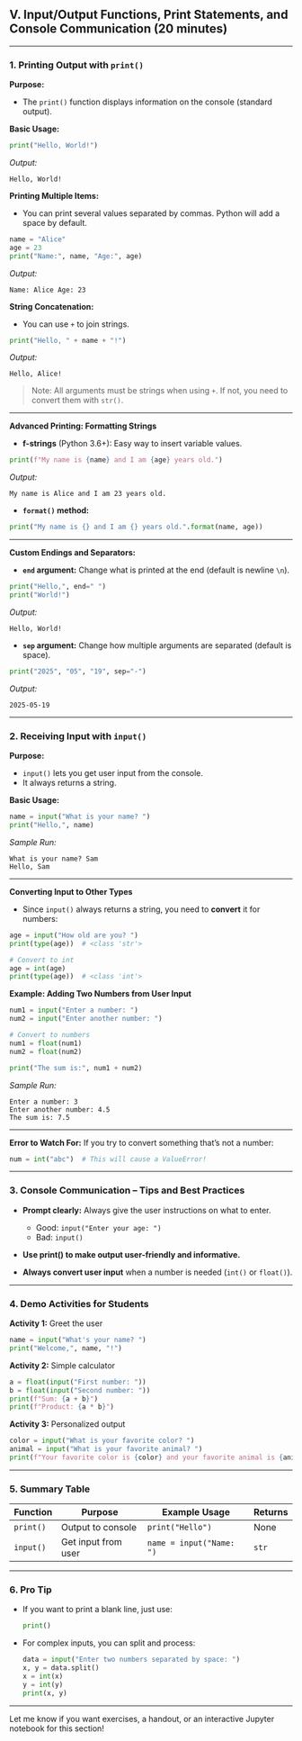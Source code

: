
## V. Input/Output Functions, Print Statements, and Console Communication (20 minutes)

---

### 1. **Printing Output with `print()`**

**Purpose:**

* The `print()` function displays information on the console (standard output).

**Basic Usage:**

```python
print("Hello, World!")
```

*Output:*

```
Hello, World!
```

**Printing Multiple Items:**

* You can print several values separated by commas. Python will add a space by default.

```python
name = "Alice"
age = 23
print("Name:", name, "Age:", age)
```

*Output:*

```
Name: Alice Age: 23
```

**String Concatenation:**

* You can use `+` to join strings.

```python
print("Hello, " + name + "!")
```

*Output:*

```
Hello, Alice!
```

> Note: All arguments must be strings when using `+`. If not, you need to convert them with `str()`.

---

**Advanced Printing: Formatting Strings**

* **f-strings** (Python 3.6+): Easy way to insert variable values.

```python
print(f"My name is {name} and I am {age} years old.")
```

*Output:*

```
My name is Alice and I am 23 years old.
```

* **`format()` method:**

```python
print("My name is {} and I am {} years old.".format(name, age))
```

---

**Custom Endings and Separators:**

* **`end` argument:** Change what is printed at the end (default is newline `\n`).

```python
print("Hello,", end=" ")
print("World!")
```

*Output:*

```
Hello, World!
```

* **`sep` argument:** Change how multiple arguments are separated (default is space).

```python
print("2025", "05", "19", sep="-")
```

*Output:*

```
2025-05-19
```

---

### 2. **Receiving Input with `input()`**

**Purpose:**

* `input()` lets you get user input from the console.
* It always returns a string.

**Basic Usage:**

```python
name = input("What is your name? ")
print("Hello,", name)
```

*Sample Run:*

```
What is your name? Sam
Hello, Sam
```

---

**Converting Input to Other Types**

* Since `input()` always returns a string, you need to **convert** it for numbers:

```python
age = input("How old are you? ")
print(type(age))  # <class 'str'>

# Convert to int
age = int(age)
print(type(age))  # <class 'int'>
```

**Example: Adding Two Numbers from User Input**

```python
num1 = input("Enter a number: ")
num2 = input("Enter another number: ")

# Convert to numbers
num1 = float(num1)
num2 = float(num2)

print("The sum is:", num1 + num2)
```

*Sample Run:*

```
Enter a number: 3
Enter another number: 4.5
The sum is: 7.5
```

---

**Error to Watch For:**
If you try to convert something that’s not a number:

```python
num = int("abc")  # This will cause a ValueError!
```

---

### 3. **Console Communication – Tips and Best Practices**

* **Prompt clearly:** Always give the user instructions on what to enter.

  * Good: `input("Enter your age: ")`
  * Bad:  `input()`
* **Use print() to make output user-friendly and informative.**
* **Always convert user input** when a number is needed (`int()` or `float()`).

---

### 4. **Demo Activities for Students**

**Activity 1:** Greet the user

```python
name = input("What's your name? ")
print("Welcome,", name, "!")
```

**Activity 2:** Simple calculator

```python
a = float(input("First number: "))
b = float(input("Second number: "))
print(f"Sum: {a + b}")
print(f"Product: {a * b}")
```

**Activity 3:** Personalized output

```python
color = input("What is your favorite color? ")
animal = input("What is your favorite animal? ")
print(f"Your favorite color is {color} and your favorite animal is {animal}.")
```

---

### 5. **Summary Table**

| Function  | Purpose             | Example Usage            | Returns |
| --------- | ------------------- | ------------------------ | ------- |
| `print()` | Output to console   | `print("Hello")`         | None    |
| `input()` | Get input from user | `name = input("Name: ")` | `str`   |

---

### 6. **Pro Tip**

* If you want to print a blank line, just use:

  ```python
  print()
  ```
* For complex inputs, you can split and process:

  ```python
  data = input("Enter two numbers separated by space: ")
  x, y = data.split()
  x = int(x)
  y = int(y)
  print(x, y)
  ```

---

Let me know if you want exercises, a handout, or an interactive Jupyter notebook for this section!
